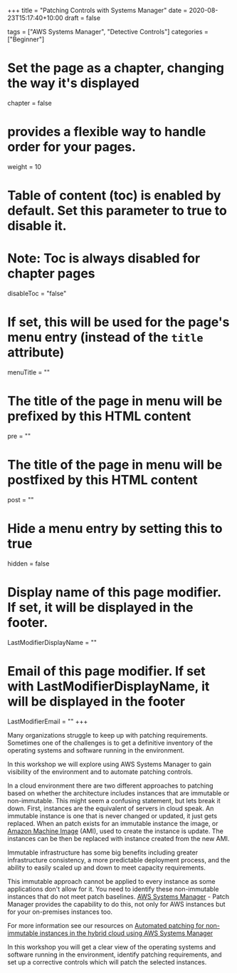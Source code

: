 +++
title = "Patching Controls with Systems Manager"
date = 2020-08-23T15:17:40+10:00
draft = false

tags = ["AWS Systems Manager", "Detective Controls"]
categories = ["Beginner"]

# Set the page as a chapter, changing the way it's displayed
chapter = false

# provides a flexible way to handle order for your pages.
weight = 10
# Table of content (toc) is enabled by default. Set this parameter to true to disable it.
# Note: Toc is always disabled for chapter pages
disableToc = "false"
# If set, this will be used for the page's menu entry (instead of the `title` attribute)
menuTitle = ""
# The title of the page in menu will be prefixed by this HTML content
pre = ""
# The title of the page in menu will be postfixed by this HTML content
post = ""
# Hide a menu entry by setting this to true
hidden = false
# Display name of this page modifier. If set, it will be displayed in the footer.
LastModifierDisplayName = ""
# Email of this page modifier. If set with LastModifierDisplayName, it will be displayed in the footer
LastModifierEmail = ""
+++

Many organizations struggle to keep up with patching requirements. Sometimes one of the challenges is to get a definitive inventory of the operating systems and software running in the environment.

In this workshop we will explore using AWS Systems Manager to gain visibility of the environment and to automate patching controls.

In a cloud environment there are two different approaches to patching
based on whether the architecture includes instances that are immutable or 
non-immutable. This might seem a confusing statement, but lets break it down. First, instances are the equivalent of servers in cloud speak. An immutable instance is one that is never changed or updated, it just gets 
replaced. When an patch exists for an immutable instance the image, or [Amazon Machine Image](https://docs.aws.amazon.com/AWSEC2/latest/UserGuide/ec2-instances-and-amis.html) (AMI), 
used to create the instance is update. The instances can be then be replaced with instance 
created from the new AMI. 

Immutable infrastructure has some big benefits including greater infrastructure consistency, a more 
predictable deployment process, and the ability to easily scaled up and down 
to meet capacity requirements. 

This immutable approach cannot be applied to every instance
as some applications don't allow for it. You need to identify these non-immutable 
instances that do not meet patch baselines. [AWS Systems Manager](https://aws.amazon.com/systems-manager/) - Patch Manager provides the capability to do this, not only for AWS instances but for your
on-premises instances too.

For more information see our resources on [Automated patching for non-immutable instances 
in the hybrid cloud using AWS Systems Manager](https://docs.aws.amazon.com/prescriptive-guidance/latest/patch-management-hybrid-cloud/welcome.html)

In this workshop you will get a clear view of the operating systems and software running in the environment, 
identify patching requirements, and set up a corrective controls which will patch the selected instances.